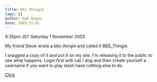 ```yaml
---
title: bbs thingie
tags: []
author: Rob Nugen
date: 2003-11-01
---
```


<p class=date>8:35pm JST Saturday 1 November 2003</p>

<p>My friend Steve wrote a bbs thingie and called it BBS_Thingie.</p>

<p>I snagged a copy of it and put it on my site.  I'm releasing it to
the public to see what happens.  Login first with cat / dog and then
create yourself a username if you want to play slash have nothing else
to do.</p>

<p><a href="/cgi-local/bbs_thingie/showall">Click</a></p>
